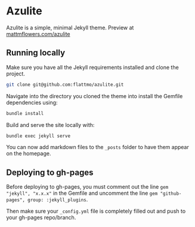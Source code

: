 # Azulite

Azulite is a simple, minimal Jekyll theme. Preview at [mattmflowers.com/azulite](https://mattmflowers.com/azulite)

## Running locally

Make sure you have all the Jekyll requirements installed and clone the project.

```bash
git clone git@github.com:flattmo/azulite.git
```

Navigate into the directory you cloned the theme into install the Gemfile dependencies
using:

```bash
bundle install
```

Build and serve the site locally with:

```bash
bundle exec jekyll serve
```

You can now add markdown files to the `_posts` folder to have them appear on the
homepage.


## Deploying to gh-pages

Before deploying to gh-pages, you must comment out the line `gem "jekyll", "x.x.x"`
in the Gemfile and uncomment the line `gem "github-pages", group: :jekyll_plugins`.

Then make sure your `_config.yml` file is completely filled out and push to your
gh-pages repo/branch.